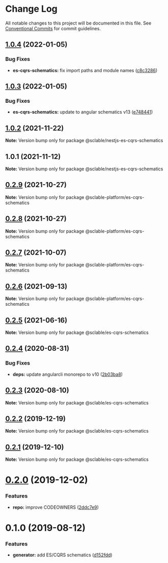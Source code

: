# Change Log

All notable changes to this project will be documented in this file.
See [Conventional Commits](https://conventionalcommits.org) for commit guidelines.

## [1.0.4](https://github.com/sclable/nestjs-libs/compare/@sclable/nestjs-es-cqrs-schematics@1.0.3...@sclable/nestjs-es-cqrs-schematics@1.0.4) (2022-01-05)


### Bug Fixes

* **es-cqrs-schematics:** fix import paths and module names ([c8c3286](https://github.com/sclable/nestjs-libs/commit/c8c3286712b2f202b3fff310248dd21ecd92b79b))





## [1.0.3](https://github.com/sclable/nestjs-libs/compare/@sclable/nestjs-es-cqrs-schematics@1.0.2...@sclable/nestjs-es-cqrs-schematics@1.0.3) (2022-01-05)


### Bug Fixes

* **es-cqrs-schematics:** update to angular schematics v13 ([e748441](https://github.com/sclable/nestjs-libs/commit/e748441fcab12026627867bb59cd90df2f503b2a))





## [1.0.2](https://github.com/sclable/nestjs-libs/compare/@sclable/nestjs-es-cqrs-schematics@1.0.1...@sclable/nestjs-es-cqrs-schematics@1.0.2) (2021-11-22)

**Note:** Version bump only for package @sclable/nestjs-es-cqrs-schematics





## 1.0.1 (2021-11-12)

**Note:** Version bump only for package @sclable/nestjs-es-cqrs-schematics





## [0.2.9](https://git.sclable.com/sclable-platform/ts-monorepo/compare/@sclable-platform/es-cqrs-schematics@0.2.8...@sclable-platform/es-cqrs-schematics@0.2.9) (2021-10-27)

**Note:** Version bump only for package @sclable-platform/es-cqrs-schematics





## [0.2.8](https://git.sclable.com/sclable-platform/ts-monorepo/compare/@sclable-platform/es-cqrs-schematics@0.2.7...@sclable-platform/es-cqrs-schematics@0.2.8) (2021-10-27)

**Note:** Version bump only for package @sclable-platform/es-cqrs-schematics





## [0.2.7](https://git.sclable.com/sclable-platform/ts-monorepo/compare/@sclable-platform/es-cqrs-schematics@0.2.6...@sclable-platform/es-cqrs-schematics@0.2.7) (2021-10-07)

**Note:** Version bump only for package @sclable-platform/es-cqrs-schematics





## [0.2.6](https://git.sclable.com/sclable-platform/ts-monorepo/compare/@sclable-platform/es-cqrs-schematics@0.4.3...@sclable-platform/es-cqrs-schematics@0.2.6) (2021-09-13)

**Note:** Version bump only for package @sclable-platform/es-cqrs-schematics





## [0.2.5](https://git.sclable.com/sclable-platform/ts-monorepo/compare/@sclable/es-cqrs-schematics@0.2.4...@sclable/es-cqrs-schematics@0.2.5) (2021-06-16)

**Note:** Version bump only for package @sclable/es-cqrs-schematics





## [0.2.4](https://git.sclable.com/sclable-platform/ts-monorepo/compare/@sclable/es-cqrs-schematics@0.2.3...@sclable/es-cqrs-schematics@0.2.4) (2020-08-31)


### Bug Fixes

* **deps:** update angularcli monorepo to v10 ([2b03ba8](https://git.sclable.com/sclable-platform/ts-monorepo/commits/2b03ba8c8d276427b0ec3bcda73afe340cd1769e))





## [0.2.3](https://git.sclable.com/sclable-platform/ts-monorepo/compare/@sclable/es-cqrs-schematics@0.2.2...@sclable/es-cqrs-schematics@0.2.3) (2020-08-10)

**Note:** Version bump only for package @sclable/es-cqrs-schematics





## [0.2.2](https://git.sclable.com/sclable-platform/ts-monorepo/compare/@sclable/es-cqrs-schematics@0.2.1...@sclable/es-cqrs-schematics@0.2.2) (2019-12-19)

**Note:** Version bump only for package @sclable/es-cqrs-schematics





## [0.2.1](https://git.sclable.com/sclable-platform/ts-monorepo/compare/@sclable/es-cqrs-schematics@0.2.0...@sclable/es-cqrs-schematics@0.2.1) (2019-12-10)

**Note:** Version bump only for package @sclable/es-cqrs-schematics





# [0.2.0](https://git.sclable.com/sclable-platform/ts-monorepo/compare/@sclable/es-cqrs-schematics@0.1.0...@sclable/es-cqrs-schematics@0.2.0) (2019-12-02)


### Features

* **repo:** improve CODEOWNERS ([2ddc7e9](https://git.sclable.com/sclable-platform/ts-monorepo/commits/2ddc7e9e2be44c00c3603bd9386d83a890195fb8))





# 0.1.0 (2019-08-12)


### Features

* **generator:** add ES/CQRS schematics ([d152fdd](https://git.sclable.com/sclable-platform/ts-monorepo/commits/d152fdd))
